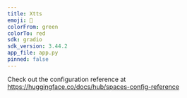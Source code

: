```yaml
---
title: Xtts
emoji: 🐠
colorFrom: green
colorTo: red
sdk: gradio
sdk_version: 3.44.2
app_file: app.py
pinned: false
---
```


Check out the configuration reference at https://huggingface.co/docs/hub/spaces-config-reference

